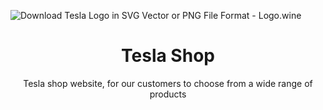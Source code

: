![Download Tesla Logo in SVG Vector or PNG File Format - Logo.wine](https://download.logo.wine/logo/Tesla%2C_Inc./Tesla%2C_Inc.-Logo.wine.png)
# <center>Tesla Shop </center>
<center>Tesla shop website, for our customers to choose from a wide range of products</center>

